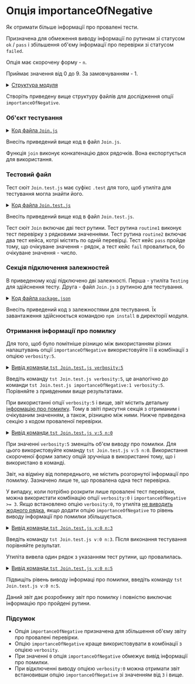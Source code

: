 # Опція importanceOfNegative

Як отримати більше інформації про провалені тести.

Призначена для обмеження виводу інформації по рутинам зі статусом `ok` / `pass` і збільшення об'єму інформації про перевірки зі статусом `failed`.

Опція має скорочену форму - `n`.

Приймає значення від 0 до 9. За замовчуванням - 1.

<details>
  <summary><u>Структура модуля</u></summary>

```
importanceOfNegative
        ├── Join.js
        ├── Join.test.js    
        └── package.json

```

</details>

Створіть приведену вище структуру файлів для дослідження опції `importanceOfNegative`.

### Об'єкт тестування

<details>
    <summary><u>Код файла <code>Join.js</code></u></summary>

```js    
module.exports.join = function( a, b )
{
  return String( a ) + String( b );
}

```

</details>

Внесіть приведений вище код в файл `Join.js`.

Функція `join` виконує конкатенацію двох рядочків. Вона експортується для використання.

### Тестовий файл

Тест сюіт `Join.test.js` має суфікс `.test` для того, щоб утиліта для тестування могла знайти його.

<details>
    <summary><u>Код файла <code>Join.test.js</code></u></summary>

```JavaScript    

let _ = require( 'wTesting' );
let Join = require( './Join.js' );

//

function routine1( test )
{
  test.identical( Join.join( 'Hello ', 'world!' ), 'Hello world!' );
}

//

function routine2( test )
{

  test.case = 'pass';
  test.identical( Join.join( 1, 3 ), '13' );

  test.case = 'fail';
  test.identical( Join.join( 1, 3 ), 13 );

}

//

var Self =
{
  name : 'Join',
  tests :
  {
    routine1,
    routine2,
  }
}

//

Self = wTestSuite( Self );
if( typeof module !== 'undefined' && !module.parent )
wTester.test( Self.name );

```

</details>

Внесіть приведений вище код в файл `Join.test.js`.

Тест сюіт `Join` включає дві тест рутини. Тест рутина `routine1` виконує тест перевірку з рядковими значеннями. Тест рутина `routine2` включає два тест кейса, котрі містять по одній перевірці. Тест кейс `pass` пройде тому, що очікуване значення - рядок, а тест кейс `fail` провалиться, бо очікуване значення - число. 

### Секція підключення залежностей

В приведеному коді підключено дві залежності. Перша - утиліта `Testing` для здійснення тесту. Друга - файл `Join.js` з рутиною для тестування.

<details>
    <summary><u>Код файла <code>package.json</code></u></summary>

```json    
{
  "dependencies": {
    "wTesting": ""
  }
}

```

</details>

Внесіть приведений код з залежностями для тестування. Їх завантаження здійснюється командою `npm install` в директорії модуля.

### Отримання інформації про помилку

Для того, щоб було помітніше різницю між використанням різних налаштувань опції `importanceOfNegative` використовуйте її в комбінації з опцією `verbosity:5`.

<details>
  <summary><u>Вивід команди <code>tst Join.test.js verbosity:5</code></u></summary>

```
[user@user ~]$ tst Join.test.js verbosity:5
Includes tests from : /.../importanceOfNegative 

Tester Settings :
{
  scenario : test, 
  sanitareTime : 500, 
  fails : null, 
  beeping : true, 
  coloring : 1, 
  timing : 1, 
  rapidity : 3, 
  routine : null, 
  importanceOfNegative : null, 
  routineTimeOut : null, 
  concurrent : null, 
  verbosity : 5, 
  silencing : null, 
  shoulding : null, 
  accuracy : null
}

  Launching several ( 1 ) test suites ..
  /.../importanceOfNegative/Join.test.js:38 - enabled
  1 test suite

    Running test suite ( Join ) ..
    at  /.../importanceOfNegative/Join.test.js:38
      
      Running test routine ( routine1 ) ..
        Test check ( Join / routine1 /  # 1 ) ... ok
      Passed test routine ( Join / routine1 ) in 0.067s
      Running test routine ( routine2 ) ..
        Test check ( Join / routine2 / pass # 1 ) ... ok

        - got :
          '13'
        - expected :
          13 
        - difference :
          *
          
        /.../importanceOfNegative/Join.test.js:20
            16 :   test.case = 'pass';
            17 :   test.identical( Join.join( 1, 3 ), '13' );
            18 : 
            19 :   test.case = 'fail';
            20 :   test.identical( Join.join( 1, 3 ), 13 );  
        Test check ( Join / routine2 / fail # 2 ) ... failed

      Failed test routine ( Join / routine2 ) in 0.106s

    Passed test checks 2 / 3
    Passed test cases 1 / 2
    Passed test routines 1 / 2
    Test suite ( Join ) ... in 0.260s ... failed



  ExitCode : -1
  Passed test checks 2 / 3
  Passed test cases 1 / 2
  Passed test routines 1 / 2
  Passed test suites 0 / 1
  Testing ... in 0.335s ... failed

```

</details>

Введіть команду `tst Join.test.js verbosity:5`, це аналогічно до команди `tst Join.test.js importanceOfNegative:1 verbosity:5`. Порівняйте з привденими вище результатами.

При використанні опції `verbosity:5` і вище, звіт містить детальну [інформацію про помилку](Verbosity.md#елементи-звіту-що-виводятся-при-зміні-вербальності). Тому в звіті присутня секція з отриманим і очікуваним значенням, а також, різницею між ними. Нижче приведена секцію з кодом проваленої перевірки.

<details>
  <summary><u>Вивід команди <code>tst Join.test.js v:5 n:0</code></u></summary>

```
[user@user ~]$ tst Join.test.js v:5 n:0
Includes tests from : /.../importanceOfNegative 

Tester Settings :
{
  scenario : test, 
  sanitareTime : 500, 
  fails : null, 
  beeping : true, 
  coloring : 1, 
  timing : 1, 
  rapidity : 3, 
  routine : null, 
  importanceOfNegative : null, 
  routineTimeOut : null, 
  concurrent : null, 
  verbosity : 5, 
  silencing : null, 
  shoulding : null, 
  accuracy : null
}

  Launching several ( 1 ) test suites ..
  /.../importanceOfNegative/Join.test.js:38 - enabled
  1 test suite

    Running test suite ( Join ) ..
    at  /.../importanceOfNegative/Join.test.js:38
      
      Running test routine ( routine1 ) ..
        Test check ( Join / routine1 /  # 1 ) ... ok
      Passed test routine ( Join / routine1 ) in 0.067s
      Running test routine ( routine2 ) ..
        Test check ( Join / routine2 / pass # 1 ) ... ok 
        Test check ( Join / routine2 / fail # 2 ) ... failed
      Failed test routine ( Join / routine2 ) in 0.106s

    Passed test checks 2 / 3
    Passed test cases 1 / 2
    Passed test routines 1 / 2
    Test suite ( Join ) ... in 0.260s ... failed



  ExitCode : -1
  Passed test checks 2 / 3
  Passed test cases 1 / 2
  Passed test routines 1 / 2
  Passed test suites 0 / 1
  Testing ... in 0.322s ... failed

```

</details>

При значенні `verbosity:5` зменшіть об'єм виводу про помилки. Для цього використовуйте команду `tst Join.test.js v:5 n:0`. Використання скороченої форми запису опцій зручніша в використанні тому, що і використано в команді.

Звіт, на відміну від попереднього, не містить розгорнутої інформації про помилку. Зазначено лише те, що провалена одна тест перевірка.

У випадку, коли потрібно розкрити лише провалені тест перевірки, можна використати комбінацію опції `verbosity:0` i `importanceOfNegative >= 3`. Якщо встановлено опцію `verbosity:0`, то утиліта [не виводить жодного рядка](Verbosity.md#елементи-звіту-що-виводятся-при-зміні-вербальності), якщо додати опцію `importanceOfNegative` то рівень виводу інформації про помилки збільшується.

<details>
  <summary><u>Вивід команди <code>tst Join.test.js v:0 n:3</code></u></summary>

```
[user@user ~]$ tst Join.test.js v:0 n:3

Failed test routine ( Join / routine2 ) in 0.051s

```

</details>

Введіть команду `tst Join.test.js v:0 n:3`. Після виконання тестування порівняйте результат.

Утиліта вивела один рядок з указанням тест рутини, що провалилась.

<details>
  <summary><u>Вивід команди <code>tst Join.test.js v:0 n:5</code></u></summary>

```
[user@user ~]$ tst Join.test.js v:0 n:3

        - got :
          '13'
        - expected :
          13 
        - difference :
          *
          
        /.../importanceOfNegative/Join.test.js:20
            16 :   test.case = 'pass';
            17 :   test.identical( Join.join( 1, 3 ), '13' );
            18 : 
            19 :   test.case = 'fail';
            20 :   test.identical( Join.join( 1, 3 ), 13 );  
        Test check ( Join / routine2 / fail # 2 ) ... failed

      Failed test routine ( Join / routine2 ) in 0.100s

```

</details>

Підвищіть рівень виводу інформаці про помилки, введіть команду `tst Join.test.js v:0 n:5`.

Даний звіт дає розробнику звіт про помилку і повністю виключає інформацію про пройдені рутини. 

### Підсумок

- Опція `importanceOfNegative` призначена для збільшення об'єму звіту про провалені перевірки.
- Опцію `importanceOfNegative` краще використовувати в комбінації з опцією `verbosity`.
- При значенні `0` опція `importanceOfNegative` обмежує вивід інформації про помилки.
- При відключенні виводу опцією `verbosity:0` можна отримати звіт встановивши опцію `importanceOfNegative` зі значенням від `3` і вище.
